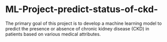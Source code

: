 # ML-Project-predict-status-of-ckd-
The primary goal of this project is to develop a machine learning model to predict the presence or absence of chronic kidney disease (CKD) in patients based on various medical attributes.
